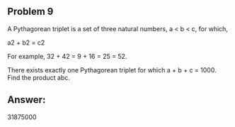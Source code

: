 ## Problem 9

A Pythagorean triplet is a set of three natural numbers, a < b < c, for which,

a2 + b2 = c2

For example, 32 + 42 = 9 + 16 = 25 = 52.

There exists exactly one Pythagorean triplet for which a + b + c = 1000.  
Find the product abc.

## Answer:
31875000
